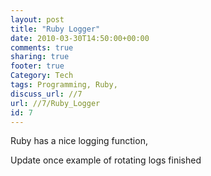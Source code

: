 ```yaml
---
layout: post
title: "Ruby Logger"
date: 2010-03-30T14:50:00+00:00 
comments: true
sharing: true
footer: true
Category: Tech
tags: Programming, Ruby,
discuss_url: //7
url: //7/Ruby_Logger
id: 7
---
```

Ruby has a nice logging function, 

Update once example of rotating logs finished
